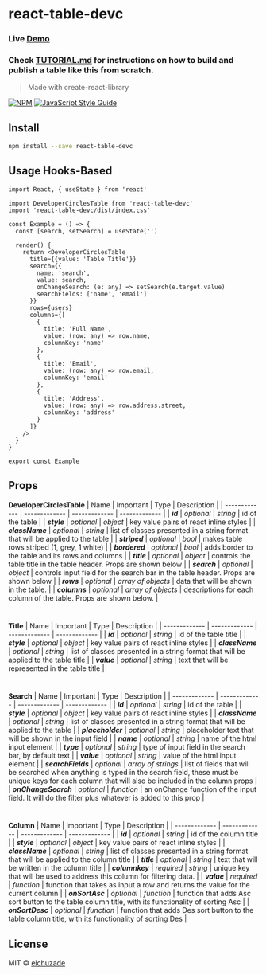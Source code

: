 # react-table-devc

### Live [Demo](https://elchuzade.github.io)

### Check [TUTORIAL.md](https://github.com/elchuzade/react-table-devc/blob/master/TUTORIAL.md) for instructions on how to build and publish a table like this from scratch.

> Made with create-react-library

[![NPM](https://img.shields.io/npm/v/react-table-devc.svg)](https://www.npmjs.com/package/react-table-devc) [![JavaScript Style Guide](https://img.shields.io/badge/code_style-standard-brightgreen.svg)](https://standardjs.com)

## Install

```bash
npm install --save react-table-devc
```

## Usage Hooks-Based

```tsx
import React, { useState } from 'react'

import DeveloperCirclesTable from 'react-table-devc'
import 'react-table-devc/dist/index.css'

const Example = () => {
  const [search, setSearch] = useState('')
  
  render() {
    return <DeveloperCirclesTable
      title={{value: 'Table Title'}}
      search={{
        name: 'search',
        value: search,
        onChangeSearch: (e: any) => setSearch(e.target.value)
        searchFields: ['name', 'email']
      }}
      rows={users}
      columns={[
        {
          title: 'Full Name',
          value: (row: any) => row.name,
          columnKey: 'name'
        },
        {
          title: 'Email',
          value: (row: any) => row.email,
          columnKey: 'email'
        },
        {
          title: 'Address',
          value: (row: any) => row.address.street,
          columnKey: 'address'
        }
      ]}
    />
  }
}

export const Example
```
## Props
**DeveloperCirclesTable**
| Name | Important | Type | Description |
| ------------- | ------------- | ------------- | ------------- |
| ***id***  | *optional* | *string* | id of the table |
| ***style***  | *optional* | *object* | key value pairs of react inline styles |
| ***className*** | *optional* | *string* | list of classes presented in a string format that will be applied to the table |
| ***striped*** | *optional* | *bool* | makes table rows striped (1, grey, 1 white) |
| ***bordered*** | *optional* | *bool* | adds border to the table and its rows and columns |
| ***title*** | *optional* | *object* | controls the table title in the table header. Props are shown below |
| ***search*** | *optional* | *object* | controls input field for the search bar in the table header. Props are shown below |
| ***rows*** | *optional* | *array of objects* | data that will be shown in the table. |
| ***columns*** | *optional* | *array of objects* | descriptions for each column of the table. Props are shown below. |
#

**Title**
| Name | Important | Type | Description |
| ------------- | ------------- | ------------- | ------------- |
| ***id*** | *optional* | *string* | id of the table title |
| ***style*** | *optional* | *object* | key value pairs of react inline styles |
| ***className*** | *optional* | *string* | list of classes presented in a string format that will be applied to the table title |
| ***value*** | *optional* | *string* | text that will be represented in the table title |
#

**Search**
| Name | Important | Type | Description |
| ------------- | ------------- | ------------- | ------------- |
| ***id*** | *optional* | *string* | id of the table |
| ***style*** | *optional* | *object* | key value pairs of react inline styles |
| ***className*** | *optional* | *string* | list of classes presented in a string format that will be applied to the table |
| ***placeholder*** | *optional* | *string* | placeholder text that will be shown in the input field |
| ***name*** | *optional* | *string* | name of the html input element |
| ***type*** | *optional* | *string* | type of input field in the search bar, by default text |
| ***value*** | *optional* | *string* | value of the html input element |
| ***searchFields*** | *optional* | *array of strings* | list of fields that will be searched when anything is typed in the search field, these must be unique keys for each column that will also be included in the column props |
| ***onChangeSearch*** | *optional* | *function* | an onChange function of the input field. It will do the filter plus whatever is added to this prop |
#

**Column**
| Name | Important | Type | Description |
| ------------- | ------------- | ------------- | ------------- |
| ***id*** | *optional* | *string* | id of the column title |
| ***style*** | *optional* | *object* | key value pairs of react inline styles |
| ***className*** | *optional* | *string* | list of classes presented in a string format that will be applied to the column title |
| ***title*** | *optional* | *string* | text that will be written in the column title |
| ***columnkey*** | *required* | *string* | unique key that will be used to address this column for filtering data. |
| ***value*** | *required* | *function* | function that takes as input a row and returns the value for the current column |
| ***onSortAsc*** | *optional* | *function* | function that adds Asc sort button to the table column title, with its functionality of sorting Asc |
| ***onSortDesc*** | *optional* | *function* | function that adds Des sort button to the table column title, with its functionality of sorting Des |


## License

MIT © [elchuzade](https://github.com/elchuzade)
